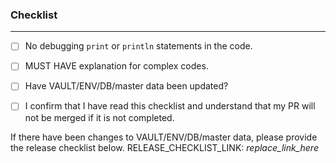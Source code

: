 <!--
Provide a high-level description of the changes made by your pull request.

Include references to all related Jira issues and other pull requests, for example:

Fixes #123
Implements #254
See also #23
-->

### Checklist
<hr >

- [ ] No debugging `print` or `println` statements in the code.
- [ ] MUST HAVE explanation for complex codes.
- [ ] Have VAULT/ENV/DB/master data been updated?
- [ ] I confirm that I have read this checklist and understand that my PR will not be merged if it is not completed.


If there have been changes to VAULT/ENV/DB/master data, please provide the release checklist below.
RELEASE_CHECKLIST_LINK: _replace_link_here_
